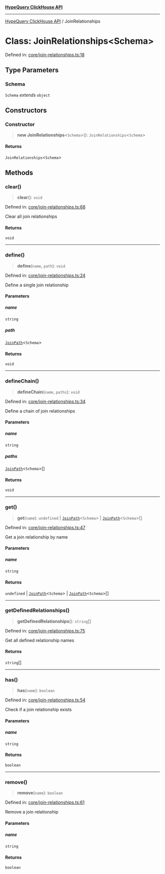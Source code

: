 [**HypeQuery ClickHouse API**](../README.md)

***

[HypeQuery ClickHouse API](../globals.md) / JoinRelationships

# Class: JoinRelationships\<Schema\>

Defined in: [core/join-relationships.ts:18](https://github.com/hypequery/hypequery/blob/ae4f4eab4c2fdf4856fe5bd7c69fb922444337a1/packages/clickhouse/src/core/join-relationships.ts#L18)

## Type Parameters

### Schema

`Schema` *extends* `object`

## Constructors

### Constructor

> **new JoinRelationships**\<`Schema`\>(): `JoinRelationships`\<`Schema`\>

#### Returns

`JoinRelationships`\<`Schema`\>

## Methods

### clear()

> **clear**(): `void`

Defined in: [core/join-relationships.ts:68](https://github.com/hypequery/hypequery/blob/ae4f4eab4c2fdf4856fe5bd7c69fb922444337a1/packages/clickhouse/src/core/join-relationships.ts#L68)

Clear all join relationships

#### Returns

`void`

***

### define()

> **define**(`name`, `path`): `void`

Defined in: [core/join-relationships.ts:24](https://github.com/hypequery/hypequery/blob/ae4f4eab4c2fdf4856fe5bd7c69fb922444337a1/packages/clickhouse/src/core/join-relationships.ts#L24)

Define a single join relationship

#### Parameters

##### name

`string`

##### path

[`JoinPath`](../interfaces/JoinPath.md)\<`Schema`\>

#### Returns

`void`

***

### defineChain()

> **defineChain**(`name`, `paths`): `void`

Defined in: [core/join-relationships.ts:34](https://github.com/hypequery/hypequery/blob/ae4f4eab4c2fdf4856fe5bd7c69fb922444337a1/packages/clickhouse/src/core/join-relationships.ts#L34)

Define a chain of join relationships

#### Parameters

##### name

`string`

##### paths

[`JoinPath`](../interfaces/JoinPath.md)\<`Schema`\>[]

#### Returns

`void`

***

### get()

> **get**(`name`): `undefined` \| [`JoinPath`](../interfaces/JoinPath.md)\<`Schema`\> \| [`JoinPath`](../interfaces/JoinPath.md)\<`Schema`\>[]

Defined in: [core/join-relationships.ts:47](https://github.com/hypequery/hypequery/blob/ae4f4eab4c2fdf4856fe5bd7c69fb922444337a1/packages/clickhouse/src/core/join-relationships.ts#L47)

Get a join relationship by name

#### Parameters

##### name

`string`

#### Returns

`undefined` \| [`JoinPath`](../interfaces/JoinPath.md)\<`Schema`\> \| [`JoinPath`](../interfaces/JoinPath.md)\<`Schema`\>[]

***

### getDefinedRelationships()

> **getDefinedRelationships**(): `string`[]

Defined in: [core/join-relationships.ts:75](https://github.com/hypequery/hypequery/blob/ae4f4eab4c2fdf4856fe5bd7c69fb922444337a1/packages/clickhouse/src/core/join-relationships.ts#L75)

Get all defined relationship names

#### Returns

`string`[]

***

### has()

> **has**(`name`): `boolean`

Defined in: [core/join-relationships.ts:54](https://github.com/hypequery/hypequery/blob/ae4f4eab4c2fdf4856fe5bd7c69fb922444337a1/packages/clickhouse/src/core/join-relationships.ts#L54)

Check if a join relationship exists

#### Parameters

##### name

`string`

#### Returns

`boolean`

***

### remove()

> **remove**(`name`): `boolean`

Defined in: [core/join-relationships.ts:61](https://github.com/hypequery/hypequery/blob/ae4f4eab4c2fdf4856fe5bd7c69fb922444337a1/packages/clickhouse/src/core/join-relationships.ts#L61)

Remove a join relationship

#### Parameters

##### name

`string`

#### Returns

`boolean`
